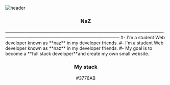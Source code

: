 ![header](https://capsule-render.vercel.app/api?type=waving&color=auto&height=200&section=header&text=Hi%20There👋&fontSize=70)
<h3 align="center">NaZ</h3>
──────────────────────────────────────────────────────────────────────────────────────
#- I'm a student Web developer known as **naz** in my developer friends.
#- I'm a student Web developer known as **naz** in my developer friends.
#- My goal is to become a **full stack developer**and create my own small website.
<h3 align="center">My stack</h3>

<p align="center">#3776AB

